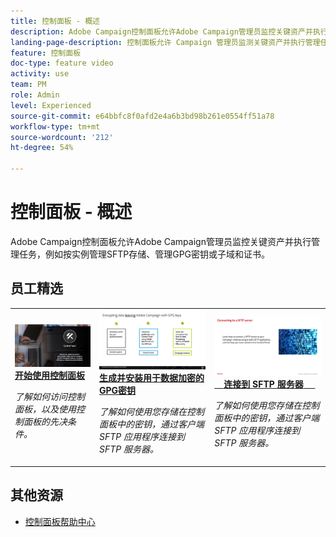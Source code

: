 ```yaml
---
title: 控制面板 - 概述
description: Adobe Campaign控制面板允许Adobe Campaign管理员监控关键资产并执行管理任务，例如按实例管理SFTP存储、管理GPG密钥或子域和证书。
landing-page-description: 控制面板允许 Campaign 管理员监测关键资产并执行管理任务，例如管理 SFTP 存储、GPG 密钥或子域和证书。
feature: 控制面板
doc-type: feature video
activity: use
team: PM
role: Admin
level: Experienced
source-git-commit: e64bbfc8f0afd2e4a6b3bd98b261e0554ff51a78
workflow-type: tm+mt
source-wordcount: '212'
ht-degree: 54%

---
```


# 控制面板 - 概述

Adobe Campaign控制面板允许Adobe Campaign管理员监控关键资产并执行管理任务，例如按实例管理SFTP存储、管理GPG密钥或子域和证书。

## 员工精选

<table>
<tr>
<td>
    <a href="./getting-started-with-the-control-panel.md">
      <img alt="连接到 SFTP 服务器" src="./assets/kt-6385.jpg" />
    </a>
    <div>
      <a href="./getting-started-with-the-control-panel.md">
    <strong>开始使用控制面板</strong>
    </a>
    </div>
    <p>
    <em>了解如何访问控制面板，以及使用控制面板的先决条件。  </em>
    <p>
  </td>
  <td>
    <a href="./instance-settings/gpg-key-management/generate-and-install-gpg-keys-for-data-encryption.md">
      <img alt="连接到 SFTP 服务器" src="./assets/36386.jpg" />
    </a>
    <div>
      <a href="./instance-settings/gpg-key-management/generate-and-install-gpg-keys-for-data-encryption.md">
    <strong>生成并安装用于数据加密的GPG密钥</strong>
    </a>
    </div>
    <p>
    <em>了解如何使用您存储在控制面板中的密钥，通过客户端 SFTP 应用程序连接到 SFTP 服务器。</em>
    <p>
  </td>
  <td>
    <a href="./sftp-management/connect-to-sftp-server.md">
      <img alt="连接到 SFTP 服务器" src="./assets/27263.jpg" />
    </a>
    <div>
      <a href="./sftp-management/connect-to-sftp-server.md">
    <strong>连接到 SFTP 服务器</strong>
    </a>
    </div>
    <p>
    <em>了解如何使用您存储在控制面板中的密钥，通过客户端 SFTP 应用程序连接到 SFTP 服务器。</em>
    <p>
  </td>
</tr>
</table>

## 其他资源

* [控制面板帮助中心](https://experienceleague.adobe.com/docs/control-panel/using/control-panel-home.html?lang=zh-Hans)
